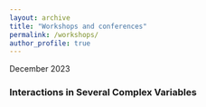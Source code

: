 ```yaml
---
layout: archive
title: "Workshops and conferences"
permalink: /workshops/
author_profile: true
---
```

December 2023

### Interactions in Several Complex Variables
